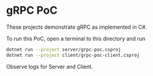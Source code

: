 # gRPC PoC

These projects demonstrate gRPC as implemented in C#. 

To run this PoC, open a terminal to this directory and run
```sh
dotnet run --project server/grpc-poc.csproj
dotnet run --project client/grpc-poc-client.csproj
```

Observe logs for Server and Client.
